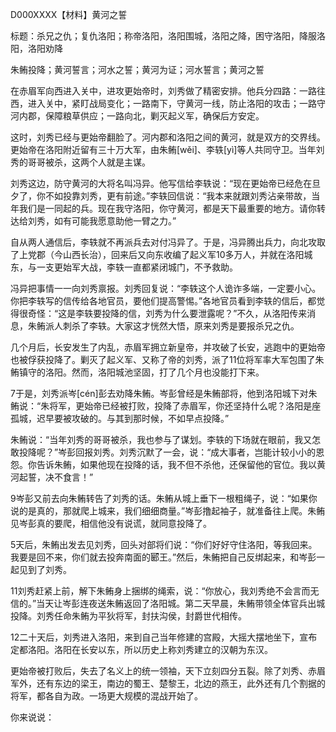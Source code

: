 D000XXXX【材料】黄河之誓

标题：杀兄之仇；复仇洛阳；称帝洛阳，洛阳围城，洛阳之降，困守洛阳，降服洛阳，洛阳劝降

朱鲔投降；黄河誓言；河水之誓；黄河为证；河水誓言；黄河之誓



在赤眉军向西进入关中，进攻更始帝时，刘秀做了精密安排。他兵分四路：一路往西，进入关中，紧盯战局变化；一路南下，守黄河一线，防止洛阳的攻击；一路守河内郡，保障粮草供应；一路向北，剿灭起义军，确保后方安定。

这时，刘秀已经与更始帝翻脸了。河内郡和洛阳之间的黄河，就是双方的交界线。更始帝在洛阳附近留有三十万大军，由朱鲔[wěi]、李轶[yì]等人共同守卫。当年刘秀的哥哥被杀，这两个人就是主谋。

刘秀这边，防守黄河的大将名叫冯异。他写信给李轶说：“现在更始帝已经危在旦夕了，你不如投靠刘秀，更有前途。”李轶回信说：“我本来就跟刘秀沾亲带故，当年我们是一同起的兵。现在我守洛阳，你守黄河，都是天下最重要的地方。请你转达给刘秀，如有可能我愿意助他一臂之力。”

自从两人通信后，李轶就不再派兵去对付冯异了。于是，冯异腾出兵力，向北攻取了上党郡（今山西长治），回来后又向东收编了起义军10多万人，并就在洛阳城东，与一支更始军大战，李轶一直都紧闭城门，不予救助。

冯异把事情一一向刘秀禀报。刘秀回复说：“李轶这个人诡诈多端，一定要小心。你把李轶写的信传给各地官员，要他们提高警惕。”各地官员看到李轶的信后，都觉得很奇怪：“这是李轶要投降的信，刘秀为什么要泄露呢？”不久，从洛阳传来消息，朱鲔派人刺杀了李轶。大家这才恍然大悟，原来刘秀是要报杀兄之仇。

几个月后，长安发生了内乱，赤眉军拥立新皇帝，并攻破了长安，逃跑中的更始帝也被俘获投降了。剿灭了起义军、又称了帝的刘秀，派了11位将军率大军包围了朱鲔镇守的洛阳。然而，洛阳城池坚固，打了几个月也没能打下来。

7于是，刘秀派岑[cén]彭去劝降朱鲔。岑彭曾经是朱鲔部将，他到洛阳城下对朱鲔说：“朱将军，更始帝已经被打败，投降了赤眉军，你还坚持什么呢？洛阳是座孤城，迟早要被攻破的。与其到那时候，不如早点投降。”

朱鲔说：“当年刘秀的哥哥被杀，我也参与了谋划。李轶的下场就在眼前，我又怎敢投降呢？”岑彭回报刘秀。刘秀沉默了一会，说：“成大事者，岂能计较小小的恩怨。你告诉朱鲔，如果他现在投降的话，我不但不杀他，还保留他的官位。我以黄河起誓，决不食言！”

9岑彭又前去向朱鲔转告了刘秀的话。朱鲔从城上垂下一根粗绳子，说：“如果你说的是真的，那就爬上城来，我们细细商量。”岑彭撸起袖子，就准备往上爬。朱鲔见岑彭真的要爬，相信他没有说谎，就同意投降了。

5天后，朱鲔出发去见刘秀，回头对部将们说：“你们好好守住洛阳，等我回来。我要是回不来，你们就去投奔南面的郾王。”然后，朱鲔把自己反绑起来，和岑彭一起见到了刘秀。

11刘秀赶紧上前，解下朱鲔身上捆绑的绳索，说：“你放心，我刘秀绝不会言而无信的。”当天让岑彭连夜送朱鲔返回了洛阳城。第二天早晨，朱鲔带领全体官兵出城投降。刘秀任命朱鲔为平狄将军，封扶沟侯，封爵世代相传。

12二十天后，刘秀进入洛阳，来到自己当年修建的宫殿，大摇大摆地坐下，宣布定都洛阳。洛阳在长安以东，所以历史上称刘秀建立的汉朝为东汉。

更始帝被打败后，失去了名义上的统一领袖，天下立刻四分五裂。除了刘秀、赤眉军外，还有东边的梁王，南边的蜀王、楚黎王，北边的燕王，此外还有几个割据的将军，都各自为政。一场更大规模的混战开始了。



你来说说：












